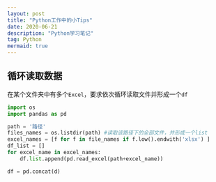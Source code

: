 ```yaml
---
layout: post
title: "Python工作中的小Tips"
date: 2020-06-21
description: "Python学习笔记"
tag: Python
mermaid: true
---
```


## 循环读取数据

在某个文件夹中有多个`Excel`，要求依次循环读取文件并形成一个`df`

```python
import os
import pandas as pd

path = '路径'
files_names = os.listdir(path) #读取该路径下的全部文件，并形成一个list
excel_names = [f for f in file_names if f.low().endwith('xlsx') ]
df_list = []
for excel_name in excel_names:
    df.list.append(pd.read_excel(path+excel_name))

df = pd.concat(d)
```







